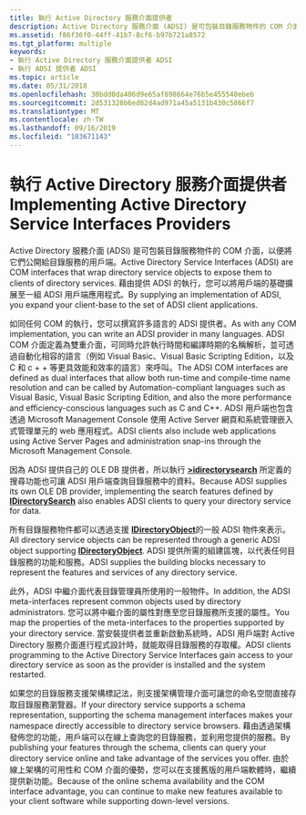 ```yaml
---
title: 執行 Active Directory 服務介面提供者
description: Active Directory 服務介面 (ADSI) 是可包裝目錄服務物件的 COM 介面，以便將它們公開給目錄服務的用戶端。 藉由提供 ADSI 的執行，您可以將用戶端的基礎擴展至一組 ADSI 用戶端應用程式。
ms.assetid: f86f36f0-44ff-41b7-8cf6-b97b721a8572
ms.tgt_platform: multiple
keywords:
- 執行 Active Directory 服務介面提供者 ADSI
- 執行 ADSI 提供者 ADSI
ms.topic: article
ms.date: 05/31/2018
ms.openlocfilehash: 30bdd0da406d9e65af898664e76b5e455540ebeb
ms.sourcegitcommit: 2d531328b6ed82d4ad971a45a5131b430c5866f7
ms.translationtype: MT
ms.contentlocale: zh-TW
ms.lasthandoff: 09/16/2019
ms.locfileid: "103671143"
---
```

# <a name="implementing-active-directory-service-interfaces-providers"></a><span data-ttu-id="541e3-106">執行 Active Directory 服務介面提供者</span><span class="sxs-lookup"><span data-stu-id="541e3-106">Implementing Active Directory Service Interfaces Providers</span></span>

<span data-ttu-id="541e3-107">Active Directory 服務介面 (ADSI) 是可包裝目錄服務物件的 COM 介面，以便將它們公開給目錄服務的用戶端。</span><span class="sxs-lookup"><span data-stu-id="541e3-107">Active Directory Service Interfaces (ADSI) are COM interfaces that wrap directory service objects to expose them to clients of directory services.</span></span> <span data-ttu-id="541e3-108">藉由提供 ADSI 的執行，您可以將用戶端的基礎擴展至一組 ADSI 用戶端應用程式。</span><span class="sxs-lookup"><span data-stu-id="541e3-108">By supplying an implementation of ADSI, you expand your client-base to the set of ADSI client applications.</span></span>

<span data-ttu-id="541e3-109">如同任何 COM 的執行，您可以撰寫許多語言的 ADSI 提供者。</span><span class="sxs-lookup"><span data-stu-id="541e3-109">As with any COM implementation, you can write an ADSI provider in many languages.</span></span> <span data-ttu-id="541e3-110">ADSI COM 介面定義為雙重介面，可同時允許執行時間和編譯時期的名稱解析，並可透過自動化相容的語言（例如 Visual Basic、Visual Basic Scripting Edition，以及 C 和 c + + 等更具效能和效率的語言）來呼叫。</span><span class="sxs-lookup"><span data-stu-id="541e3-110">The ADSI COM interfaces are defined as dual interfaces that allow both run-time and compile-time name resolution and can be called by Automation-compliant languages such as Visual Basic, Visual Basic Scripting Edition, and also the more performance and efficiency-conscious languages such as C and C++.</span></span> <span data-ttu-id="541e3-111">ADSI 用戶端也包含透過 Microsoft Management Console 使用 Active Server 網頁和系統管理嵌入式管理單元的 web 應用程式。</span><span class="sxs-lookup"><span data-stu-id="541e3-111">ADSI clients also include web applications using Active Server Pages and administration snap-ins through the Microsoft Management Console.</span></span>

<span data-ttu-id="541e3-112">因為 ADSI 提供自己的 OLE DB 提供者，所以執行 [**>idirectorysearch**](/windows/desktop/api/Iads/nn-iads-idirectorysearch) 所定義的搜尋功能也可讓 ADSI 用戶端查詢目錄服務中的資料。</span><span class="sxs-lookup"><span data-stu-id="541e3-112">Because ADSI supplies its own OLE DB provider, implementing the search features defined by [**IDirectorySearch**](/windows/desktop/api/Iads/nn-iads-idirectorysearch) also enables ADSI clients to query your directory service for data.</span></span>

<span data-ttu-id="541e3-113">所有目錄服務物件都可以透過支援 [**IDirectoryObject**](/windows/desktop/api/Iads/nn-iads-idirectoryobject)的一般 ADSI 物件來表示。</span><span class="sxs-lookup"><span data-stu-id="541e3-113">All directory service objects can be represented through a generic ADSI object supporting [**IDirectoryObject**](/windows/desktop/api/Iads/nn-iads-idirectoryobject).</span></span> <span data-ttu-id="541e3-114">ADSI 提供所需的組建區塊，以代表任何目錄服務的功能和服務。</span><span class="sxs-lookup"><span data-stu-id="541e3-114">ADSI supplies the building blocks necessary to represent the features and services of any directory service.</span></span>

<span data-ttu-id="541e3-115">此外，ADSI 中繼介面代表目錄管理員所使用的一般物件。</span><span class="sxs-lookup"><span data-stu-id="541e3-115">In addition, the ADSI meta-interfaces represent common objects used by directory administrators.</span></span> <span data-ttu-id="541e3-116">您可以將中繼介面的屬性對應至您目錄服務所支援的屬性。</span><span class="sxs-lookup"><span data-stu-id="541e3-116">You map the properties of the meta-interfaces to the properties supported by your directory service.</span></span> <span data-ttu-id="541e3-117">當安裝提供者並重新啟動系統時，ADSI 用戶端對 Active Directory 服務介面進行程式設計時，就能取得目錄服務的存取權。</span><span class="sxs-lookup"><span data-stu-id="541e3-117">ADSI clients programming to the Active Directory Service Interfaces gain access to your directory service as soon as the provider is installed and the system restarted.</span></span>

<span data-ttu-id="541e3-118">如果您的目錄服務支援架構標記法，則支援架構管理介面可讓您的命名空間直接存取目錄服務瀏覽器。</span><span class="sxs-lookup"><span data-stu-id="541e3-118">If your directory service supports a schema representation, supporting the schema management interfaces makes your namespace directly accessible to directory service browsers.</span></span> <span data-ttu-id="541e3-119">藉由透過架構發佈您的功能，用戶端可以在線上查詢您的目錄服務，並利用您提供的服務。</span><span class="sxs-lookup"><span data-stu-id="541e3-119">By publishing your features through the schema, clients can query your directory service online and take advantage of the services you offer.</span></span> <span data-ttu-id="541e3-120">由於線上架構的可用性和 COM 介面的優勢，您可以在支援舊版的用戶端軟體時，繼續提供新功能。</span><span class="sxs-lookup"><span data-stu-id="541e3-120">Because of the online schema availability and the COM interface advantage, you can continue to make new features available to your client software while supporting down-level versions.</span></span>

 

 




